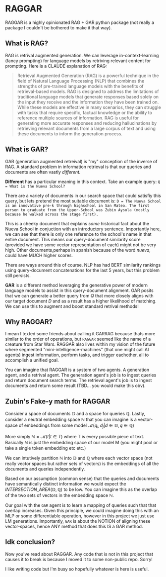 # RAGGAR

RAGGAR is a highly opinionated RAG + GAR python package (not really a package I couldn't be bothered to make it that way).

## What is RAG?

RAG is retrival augmented generation. We can leverage in-context-learning (fancy prompting) for language models by retriving relevant content for prompting. Here is a CLAUDE explanation of RAG:

> Retrieval Augmented Generation (RAG) is a powerful technique in the field of Natural Language Processing (NLP) that combines the strengths of pre-trained language models with the benefits of retrieval-based models. RAG is designed to address the limitations of traditional language models that generate responses based solely on the input they receive and the information they have been trained on. While these models are effective in many scenarios, they can struggle with tasks that require specific, factual knowledge or the ability to reference multiple sources of information. RAG is useful for generating more accurate responses and reducing hallucinations by retrieving relevant documents from a large corpus of text and using these documents to inform the generation process.

## What is GAR?

GAR (generation augmented retreival) is "my" conception of the inverse of RAG. A standard problem in information retrieval is that our queries and documents are often vastly *different.* 

**Different** has a particular meaning in this context. Take an example query: `Q = What is the Nueva School?`

There are a variety of documents in our search space that could satisfiy this query, but lets pretend the most suitable document is: `D = The Nueva School is an innovative pre-k through highschool in San Mateo. The first person to graduate from the Upper-School was Zubin Aysola (mostly because he walked across the stage first).` 

This is a cheeky document that explains *some* historical fact about the Nueva School in conjuction with an introductory sentence. Importantly here, we can see that there is only one reference to the school's name in that entire document. This means our query-document similarity score (provided we have some vector representation of each) might not be very high. Other documents,perhaps in spanish because of the word *nueva*, could have MUCH higher scores. 

There are ways around this of course. NLP has had BERT similarity rankings using query-document concatenations for the last 5 years, but this problem still persists.

**GAR** is a different method leveraging the generative power of modern language models to assist in this query-document alignment. GAR posits that we can generate a better query from $Q$ that more closely aligns with our target document $D$ and as a result has a higher likelihood of matching. We can use this to augment and boost standard retrival methods!

## Why RAGGAR?

I mean I texted some friends about calling it GARRAG because thats more similar to the order of operations, but `RAGGAR` seemed like the name of a creature from Star Wars. RAGGAR also lives within my vision of the future where segmented "mini-intelligence-machines" (that one might call AI agents) ingest information, perform tasks, and trigger eachother, all to accomplish a unified goal.

You can imagine that RAGGAR is a system of two agents. A generation agent, and a retrival agent. The generation agent's job is to ingest queries and return document search terms. The retrieval agent's job is to ingest documents and return some result (TBD... you would make this obv).

## Zubin's Fake-y math for RAGGAR

Consider a space of documents $\mathbb{D}$ and a space for queries $\mathbb{Q}$. Lastly, consider a neutral embedding space $\mathbb{N}$ that you can imagine is a vector-space of embeddings from some model $\mathcal{M}(q_i, d_j | d \in \mathbb{D}, q\in \mathbb{Q})$

More simply $\mathbb{N} = \mathcal{M}(t | t \in T)$ where T is every possible piece of text. Basically $\mathbb{N}$ is just the embedding space of our model M (you might pool or take a single token embedding etc etc.)

We can intutively partition $\mathbb{N}$ into $\mathbb{D}$ and $\mathbb{Q}$ where each vector space (not really vector spaces but rather sets of vectors) is the embeddings of all the documents and queries independently. 

Based on our assumption (common sense) that the queries and documents have semantically distinct information we would expect the $INTERSECTION\_ AREA(\mathbb{D}, \mathbb{Q})$ to be low. You can imagine this as the overlap of the two sets of vectors in the embedding space $\mathbb{N}$.

Our goal with the `GAR` agent is to learn a mapping of queries such that that overlap increases. Given this principle, we could imagine doing this with an MLP or some differentiable operation, however in this project we just use LM generations. Importantly, `GAR` is about the NOTION of aligning these vector-spaces, hence ANY method that does this IS a GAR method. 

## Idk conclusion? 

Now you've read about RAGGAR. Any code that is not in this project that causes it to break is because I moved it to some non-public repo. Sorry! 

I like writing code but I'm busy so hopefully whatever is here is useful.
